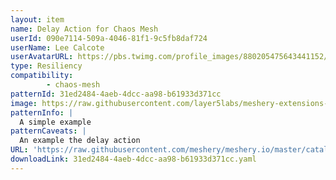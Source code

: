```yaml
---
layout: item
name: Delay Action for Chaos Mesh
userId: 090e7114-509a-4046-81f1-9c5fb8daf724
userName: Lee Calcote
userAvatarURL: https://pbs.twimg.com/profile_images/880205475643441152/V_vhfnzb_400x400.jpg
type: Resiliency
compatibility: 
        - chaos-mesh
patternId: 31ed2484-4aeb-4dcc-aa98-b61933d371cc
image: https://raw.githubusercontent.com/layer5labs/meshery-extensions-packages/master/action-assets/design-assets/31ed2484-4aeb-4dcc-aa98-b61933d371cc.png
patternInfo: |
  A simple example
patternCaveats: |
  An example the delay action
URL: 'https://raw.githubusercontent.com/meshery/meshery.io/master/catalog/31ed2484-4aeb-4dcc-aa98-b61933d371cc.yaml'
downloadLink: 31ed2484-4aeb-4dcc-aa98-b61933d371cc.yaml
---
```

